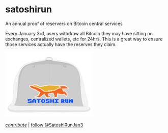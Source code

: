# satoshirun
An annual proof of reservers on Bitcoin central services

Every January 3rd, users withdraw all Bitcoin they may have sitting on exchanges, centralized wallets, etc for 24hrs. This is a great way to ensure those services actually have the reserves they claim.

![](satoshirun.png)








[*contribute*](https://github.com/nvk/satoshirun) | [follow @SatoshiRunJan3](https://twitter.com/SatoshiRunJan3)
